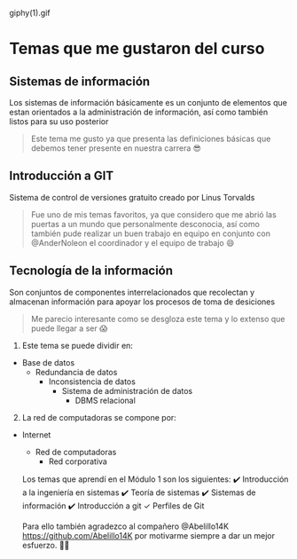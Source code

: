giphy(1).gif
# Temas que me gustaron del curso
## Sistemas de información
Los sistemas de información básicamente es un conjunto de elementos que estan orientados a la administración de información, así como también listos para su uso posterior

>Este tema me gusto ya que presenta las definiciones básicas que debemos tener presente en nuestra carrera :sunglasses:

## Introducción a GIT
Sistema de control de versiones gratuito creado por Linus Torvalds

>Fue uno de mis temas favoritos, ya que considero que me abrió las puertas a un mundo que personalmente desconocia, así como también pude realizar un buen trabajo en equipo en conjunto con @AnderNoleon el coordinador y el equipo de trabajo :smile:

## Tecnología de la información
Son conjuntos de componentes interrelacionados que recolectan y almacenan información para apoyar los procesos de toma de desiciones

>Me parecio interesante como se desgloza este tema y lo extenso que puede llegar a ser :scream:

1. Este tema se puede dividir en: 
- Base de datos
    - Redundancia de datos
        - Inconsistencia de datos 
            - Sistema de administración de datos
                - DBMS relacional

2. La red de computadoras se compone por:
- Internet
    - Red de computadoras
        - Red corporativa 


    Los temas que aprendí en el Módulo 1 son los siguientes: 
    ✔️ Introducción a la ingeniería en sistemas
    ✔️ Teoría de sistemas
    ✔️ Sistemas de información
    ✔️ Introducción a git
          ✓ Perfiles de Git    
    
    Para ello también agradezco al compañero @Abelillo14K https://github.com/Abelillo14K por motivarme siempre
    a dar un mejor esfuerzo.
    👩‍💻